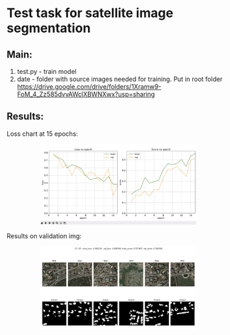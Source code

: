 # Test task for satellite image segmentation

## Main:
1. test.py - train model
2. date - folder with source images needed for training. Put in root folder
https://drive.google.com/drive/folders/1Xramw9-FoM_4_Zz585dvvAWclXBWNXwx?usp=sharing

## Results: 
Loss chart at 15 epochs:

<p align="center"> 
  <img src="res1.png" width="350"/>
</p>

Results on validation img:
<p align="center"> 
  <img src="res2.png" width="350"/>
</p>